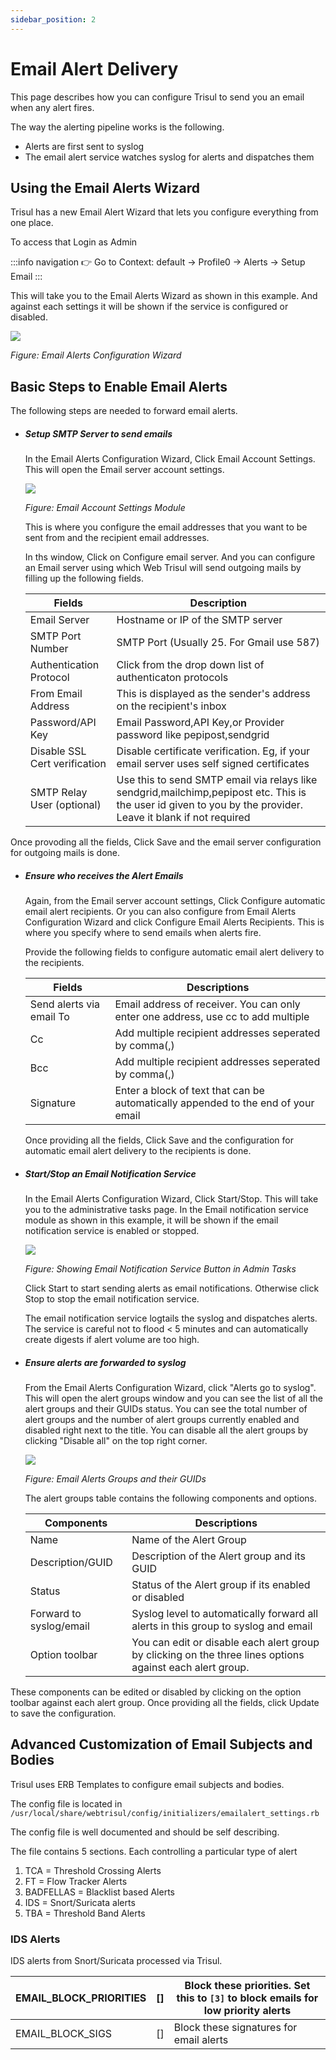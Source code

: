 ```yaml
---
sidebar_position: 2
---
```


# Email Alert Delivery

This page describes how you can configure Trisul to send you an email when any alert fires.

The way the alerting pipeline works is the following.

- Alerts are first sent to syslog
- The email alert service watches syslog for alerts and dispatches them

## Using the Email Alerts Wizard

Trisul has a new Email Alert Wizard that lets you configure everything from one place.

To access that Login as Admin

:::info navigation
:point_right: Go to Context: default → Profile0 → Alerts → Setup Email
:::

This will take you to the Email Alerts Wizard as shown in this example. And against each settings it will be shown if the service is configured or disabled. 

![](image/emailalertswizard.png)

*Figure: Email Alerts Configuration Wizard*

## Basic Steps to Enable Email Alerts

The following steps are needed to forward email alerts.

- ##### Setup SMTP Server to send emails
  
  In the Email Alerts Configuration Wizard, Click Email Account Settings. This will open the Email server account settings.
  
  ![](image/emailsettings1.png)
  
  *Figure: Email Account Settings Module*
  
  This is where you configure the email addresses that you want to be sent from and the recipient email addresses.
  
  In ths window, Click on Configure email server.  And you can configure an Email server using which Web Trisul will send outgoing mails by filling up the following fields.
  
  | Fields                        | Description                                                                   |
  | ----------------------------- | ----------------------------------------------------------------------------- |
  | Email Server                  | Hostname or IP of the SMTP server                                             |
  | SMTP Port Number              | SMTP Port (Usually 25. For Gmail use 587)                                     |
  | Authentication Protocol       | Click from the drop down list of authenticaton protocols                                                                                                       |
  | From Email Address            | This is displayed as the sender's address on the recipient's inbox                                                                                                           |
  | Password/API Key              | Email Password,API Key,or Provider password like pepipost,sendgrid                                                                                               |
  | Disable SSL Cert verification | Disable certificate verification. Eg, if your email server uses self signed certificates                                                                                                    |
  | SMTP Relay User (optional)    | Use this to send SMTP email via relays like sendgrid,mailchimp,pepipost etc. This is the user id given to you by the provider. Leave it blank if not required                                |

Once provoding all the fields, Click Save and the email server configuration for outgoing mails is done.

- ##### Ensure who receives the Alert Emails
  
  Again, from the Email server account settings, Click Configure automatic email alert recipients. Or you can also configure from Email Alerts Configuration Wizard and click Configure Email Alerts Recipients. This is where you specify where to send emails when alerts fire. 
  
  Provide the following fields to configure automatic email alert delivery to the recipients.
  
  | Fields                   | Descriptions                                                                      |
  | ------------------------ | --------------------------------------------------------------------------------- |
  | Send alerts via email To | Email address of receiver. You can only enter one address, use cc to add multiple |
  | Cc                       | Add multiple recipient addresses seperated by comma(,)                            |
  | Bcc                      | Add multiple recipient addresses seperated by comma(,)                            |
  | Signature                | Enter a block of text that can be automatically appended to the end of your email |
  
  Once providing all the fields, Click Save and the configuration for automatic email alert delivery to the recipients is done.

- ##### Start/Stop an Email Notification Service
  
  In the Email Alerts Configuration Wizard, Click Start/Stop. This will take you to the administrative tasks page. In the Email notification service module as shown in this example, it will be shown if the email notification service is enabled or stopped. 
  
  ![](image/emailsettings2.png)
  
  *Figure: Showing Email Notification Service Button in Admin Tasks*
  
  Click Start to start sending alerts as email notifications. Otherwise click Stop to stop the email notification service.
  
  The email notification service logtails the syslog and dispatches alerts. The service is careful not to flood < 5 minutes and can automatically create digests if alert volume are too high.

- ##### Ensure alerts are forwarded to syslog
  
  From the Email Alerts Configuration Wizard, click "Alerts go to syslog". This will open the alert groups window and you can see the list of all the alert groups and their GUIDs status. You can see the total number of alert groups and the number of alert groups currently enabled and disabled right next to the title. You can disable all the alert groups by clicking "Disable all" on the top right corner.
  
  ![](image/emailsettings3.png)
  
  *Figure: Email Alerts Groups and their GUIDs*
  
  The alert groups table contains the following components and options.
  
  | Components              | Descriptions                                                                    |
  | ----------------------- | ------------------------------------------------------------------------------- |
  | Name                    | Name of the Alert Group                                                         |
  | Description/GUID        | Description of the Alert group and its GUID                                     |
  | Status                  | Status of the Alert group if its enabled or disabled                            |
  | Forward to syslog/email | Syslog level to automatically forward all alerts in this group to syslog and email|
  | Option toolbar          | You can edit or disable each alert group by clicking on the three lines options against each alert group.                                                                                   |

These components can be edited or disabled by clicking on the option toolbar against each alert group. Once providing all the fields, click Update to save the configuration.

## Advanced Customization of Email Subjects and Bodies

Trisul uses ERB Templates to configure email subjects and bodies.

The config file is located in  
`/usr/local/share/webtrisul/config/initializers/emailalert_settings.rb`

The config file is well documented and should be self describing.

The file contains 5 sections. Each controlling a particular type of alert

1. TCA = Threshold Crossing Alerts
2. FT = Flow Tracker Alerts
3. BADFELLAS = Blacklist based Alerts
4. IDS = Snort/Suricata alerts
5. TBA = Threshold Band Alerts

### IDS Alerts

IDS alerts from Snort/Suricata processed via Trisul.

| EMAIL_BLOCK_PRIORITIES | []  | Block these priorities. Set this to `[3]` to block emails for low priority alerts|
| ---------------------- | --- | ---------------------------------------------------------------------------------|
| EMAIL_BLOCK_SIGS       | []  | Block these signatures for email alerts                                          |
